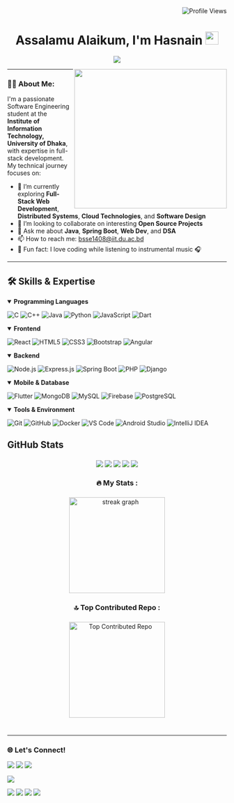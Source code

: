 <div align="right">
  <img src="https://komarev.com/ghpvc/?username=Hasnain1408&color=blue&style=flat-square" alt="Profile Views" />
</div>

<h1 align="center">Assalamu Alaikum, I'm Hasnain <img src="https://media.giphy.com/media/hvRJCLFzcasrR4ia7z/giphy.gif" width="30px"/></h1>
<p align="center">
  <img src="https://readme-typing-svg.herokuapp.com?font=Fira+Code&duration=3000&pause=1000&color=1DD6D6&center=true&vCenter=true&width=435&lines=Software+Engineering+Undergraduate;Passionate+about+Problem+Solving;Always+learning+new+things" />
</p>

<img align="right" width="350" height="320" src="https://user-images.githubusercontent.com/74038190/241764371-9d0fd0c4-5c7f-4122-b884-64a1e1685d2d.gif">

---

### 👨‍💻 About Me:
I'm a passionate Software Engineering student at the **Institute of Information Technology, University of Dhaka**, with expertise in full-stack development. My technical journey focuses on:

- 🌱 I’m currently exploring **Full-Stack Web Development**, **Distributed Systems**, **Cloud Technologies**, and  **Software Design** 
- 👯 I’m looking to collaborate on interesting **Open Source Projects**
- 💬 Ask me about **Java**, **Spring Boot**, **Web Dev**, and **DSA**
- 📫 How to reach me: bsse1408@iit.du.ac.bd
- 🧠 Fun fact: I love coding while listening to instrumental music 🎧


---

## 🛠️ Skills & Expertise

<details open>
<!--   <img align="right" width="100%" height="5" src="https://user-images.githubusercontent.com/74038190/212284115-f47cd8ff-2ffb-4b04-b5bf-4d1c14c0247f.gif">  -->
<summary><b>Programming Languages</b></summary>
<p>
  <img alt="C" src="https://img.shields.io/badge/C-00599C?style=for-the-badge&logo=c&logoColor=white" />
  <img alt="C++" src="https://img.shields.io/badge/C++-00599C?style=for-the-badge&logo=c%2B%2B&logoColor=white" />
  <img alt="Java" src="https://img.shields.io/badge/Java-ED8B00?style=for-the-badge&logo=openjdk&logoColor=white" />
  <img alt="Python" src="https://img.shields.io/badge/Python-3776AB?style=for-the-badge&logo=python&logoColor=white" />
  <img alt="JavaScript" src="https://img.shields.io/badge/JavaScript-F7DF1E?style=for-the-badge&logo=javascript&logoColor=black" />
<!--   <img alt="TypeScript" src="https://img.shields.io/badge/TypeScript-007ACC?style=for-the-badge&logo=typescript&logoColor=white" /> -->
  <img alt="Dart" src="https://img.shields.io/badge/Dart-0175C2?style=for-the-badge&logo=dart&logoColor=white" />
</p>
</details>

<details open>
<summary><b>Frontend</b></summary>
<p>
  <img alt="React" src="https://img.shields.io/badge/React-61DAFB?style=for-the-badge&logo=react&logoColor=black" />
  <img alt="HTML5" src="https://img.shields.io/badge/HTML5-E34F26?style=for-the-badge&logo=html5&logoColor=white" />
  <img alt="CSS3" src="https://img.shields.io/badge/CSS3-1572B6?style=for-the-badge&logo=css3&logoColor=white" />
  <img alt="Bootstrap" src="https://img.shields.io/badge/Bootstrap-563D7C?style=for-the-badge&logo=bootstrap&logoColor=white" />
  <img alt="Angular" src="https://img.shields.io/badge/Angular-DD0031?style=for-the-badge&logo=angular&logoColor=white" />
</p>
</details>

<details open>
<summary><b>Backend</b></summary>
<p>
  <img alt="Node.js" src="https://img.shields.io/badge/Node.js-339933?style=for-the-badge&logo=node.js&logoColor=white" />
  <img alt="Express.js" src="https://img.shields.io/badge/Express.js-000000?style=for-the-badge&logo=express&logoColor=white" />
  <img alt="Spring Boot" src="https://img.shields.io/badge/Spring_Boot-6DB33F?style=for-the-badge&logo=spring-boot&logoColor=white" />
  <img alt="PHP" src="https://img.shields.io/badge/PHP-777BB4?style=for-the-badge&logo=php&logoColor=white" />
  <img alt="Django" src="https://img.shields.io/badge/Django-092E20?style=for-the-badge&logo=django&logoColor=white" />
</p>
</details>

<details open>
<summary><b>Mobile & Database</b></summary>
<p>
  <img alt="Flutter" src="https://img.shields.io/badge/Flutter-02569B?style=for-the-badge&logo=flutter&logoColor=white" />
  <img alt="MongoDB" src="https://img.shields.io/badge/MongoDB-47A248?style=for-the-badge&logo=mongodb&logoColor=white" />
  <img alt="MySQL" src="https://img.shields.io/badge/MySQL-4479A1?style=for-the-badge&logo=mysql&logoColor=white" />
  <img alt="Firebase" src="https://img.shields.io/badge/Firebase-FFCA28?style=for-the-badge&logo=firebase&logoColor=black" />
  <img alt="PostgreSQL" src="https://img.shields.io/badge/PostgreSQL-336791?style=for-the-badge&logo=postgresql&logoColor=white" />
</p>
</details>

<details open>
<summary><b>Tools & Environment</b></summary>
<p>
  <img alt="Git" src="https://img.shields.io/badge/Git-F05032?style=for-the-badge&logo=git&logoColor=white" />
  <img alt="GitHub" src="https://img.shields.io/badge/GitHub-181717?style=for-the-badge&logo=github&logoColor=white" />
  <img alt="Docker" src="https://img.shields.io/badge/Docker-2496ED?style=for-the-badge&logo=docker&logoColor=white" />
  <img alt="VS Code" src="https://img.shields.io/badge/VS_Code-007ACC?style=for-the-badge&logo=visual-studio-code&logoColor=white" />
  <img alt="Android Studio" src="https://img.shields.io/badge/Android_Studio-3DDC84?style=for-the-badge&logo=android-studio&logoColor=white" />
  <img alt="IntelliJ IDEA" src="https://img.shields.io/badge/IntelliJ-000000?style=for-the-badge&logo=intellij-idea&logoColor=white" />


## GitHub Stats

###

<div align="center">
  
![](http://github-profile-summary-cards.vercel.app/api/cards/profile-details?username=Hasnain1408&theme=merko)
![](http://github-profile-summary-cards.vercel.app/api/cards/repos-per-language?username=Hasnain1408&theme=merko)
![](http://github-profile-summary-cards.vercel.app/api/cards/most-commit-language?username=Hasnain1408&theme=merko)
![](http://github-profile-summary-cards.vercel.app/api/cards/stats?username=Hasnain1408&theme=merko)
![](http://github-profile-summary-cards.vercel.app/api/cards/productive-time?username=Hasnain14081&theme=merko&utcOffset=8)
</div>

###

<h3 align="center">🔥 My Stats :</h3>

###

<div align="center">
  <img src="https://streak-stats.demolab.com?user=Hasnain1408&locale=en&mode=daily&theme=merko&hide_border=false&border_radius=5&order=3" height="220" alt="streak graph"  />
</div>

###

<h3 align="center">🔝 Top Contributed Repo :</h3>

###

<div align="center">
  <img src="https://github-contributor-stats.vercel.app/api?username=Hasnain1408&limit=4&theme=merko&combine_all_yearly_contributions=true" align="center" height="220" alt="Top Contributed Repo"  />
</div>

<br>

###


---

### 🌐 Let's Connect!

<p align="left">
  <a href="mailto:bsse1408@iit.du.ac.bd"><img src="https://img.shields.io/badge/Gmail-D14836?style=for-the-badge&logo=gmail&logoColor=white"/></a>
  <a href="https://www.linkedin.com/in/hasnain-iit-du/"><img src="https://img.shields.io/badge/LinkedIn-0077B5?style=for-the-badge&logo=linkedin&logoColor=white" /></a> 
  <a href=""><img src="https://img.shields.io/badge/Portfolio-000000?style=for-the-badge&logo=about-dot-me&logoColor=white" /></a> <!-- Add your portfolio -->

  <a href="https://www.facebook.com/hasnain.sk.911"><img src="https://img.shields.io/badge/Facebook-1877F2?style=for-the-badge&logo=facebook&logoColor=white" /></a> <!-- Add your Facebook profile URL -->
  <!--<a href=""><img src="https://img.shields.io/badge/Twitter-1DA1F2?style=for-the-badge&logo=twitter&logoColor=white" /></a> --> <!-- Add your Twitter profile URL -->
  <!--<a href=""><img src="https://img.shields.io/badge/Instagram-E4405F?style=for-the-badge&logo=instagram&logoColor=white" /></a> --> <!-- Add your Instagram profile URL -->

  <a href="https://codeforces.com/profile/hasNain303"><img src="https://img.shields.io/badge/Codeforces-1F8ACB?style=for-the-badge&logo=codeforces&logoColor=white" /></a> <!-- Add your Codeforces profile URL -->
  <a href="https://leetcode.com/u/hasNain303/"><img src="https://img.shields.io/badge/LeetCode-FFA116?style=for-the-badge&logo=leetcode&logoColor=black" /></a> <!-- Add your LeetCode profile URL -->
  <a href="https://www.hackerrank.com/dashboard"><img src="https://img.shields.io/badge/HackerRank-2EC866?style=for-the-badge&logo=hackerrank&logoColor=white" /></a> <!-- Add your HackerRank profile URL -->
  <a href="https://www.kaggle.com/hasnain1408"><img src="https://img.shields.io/badge/Kaggle-20BEFF?style=for-the-badge&logo=kaggle&logoColor=white" /></a> <!-- Add your Kaggle profile URL -->
</p>

